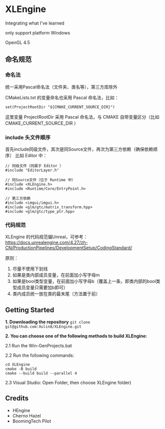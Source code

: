 # XLEngine
Integrating what I've learned

only support platform Windows

OpenGL 4.5

## 命名规范

### 命名法
统一采用Pascal命名法（文件夹、类名等），第三方库除外

CMakeLists.txt 的变量命名也采用 Pascal 命名法，比如：
```
set(ProjectRootDir "${CMAKE_CURRENT_SOURCE_DIR}")
```
这里变量 ProjectRootDir 采用 Pascal 命名法，与 CMAKE 自带变量区分（比如 CMAKE_CURRENT_SOURCE_DIR ）

### include 头文件顺序
首先include同级文件，其次是同Source文件，再次为第三方依赖（确保依赖顺序）
比如 Editor 中：
```
// 同级文件（同属于 Editor ）
#include "EditorLayer.h"

// 同Source文件（位于 Runtime 中）
#include <XLEngine.h>
#include <Runtime/Core/EntryPoint.h>	

// 第三方依赖
#include <imgui/imgui.h>
#include <glm/gtc/matrix_transform.hpp>
#include <glm/gtc/type_ptr.hpp>
```
### 代码规范
XLEngine 的代码规范偏Unreal，可参考：
https://docs.unrealengine.com/4.27/zh-CN/ProductionPipelines/DevelopmentSetup/CodingStandard/

原则：
1. 尽量不使用下划线
1. 如果是类内部成员变量，在前面加小写字母m
1. 如果是bool类型变量，在前面加小写字母b（覆盖上一条，即类内部的bool类型成员变量只需要加b即可）
1. 类内成员统一放在类的最末尾（方法置于前）

## Getting Started
**1. Downloading the repository**
`git clone git@github.com:Xulin8/XLEngine.git`

**2. You can choose one of the following methods to build XLEngine:**

2.1 Run the Win-GenProjects.bat 

2.2 Run the following commands:
```
cd XLEngine
cmake -B build
cmake --build build --parallel 4
```
2.3 Visual Studio: Open Folder, then choose XLEngine folder)

## Credits
* HEngine
* Cherno Hazel
* BoomingTech Pilot